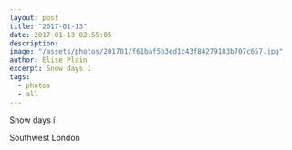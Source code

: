 ```yaml
---
layout: post
title: "2017-01-13"
date: 2017-01-13 02:55:05
description: 
image: "/assets/photos/201701/f61baf5b3ed1c43f84279183b707c657.jpg"
author: Elise Plain
excerpt: Snow days í
tags: 
  - photos
  - all
---
```


Snow days í
<p></p>
Southwest London